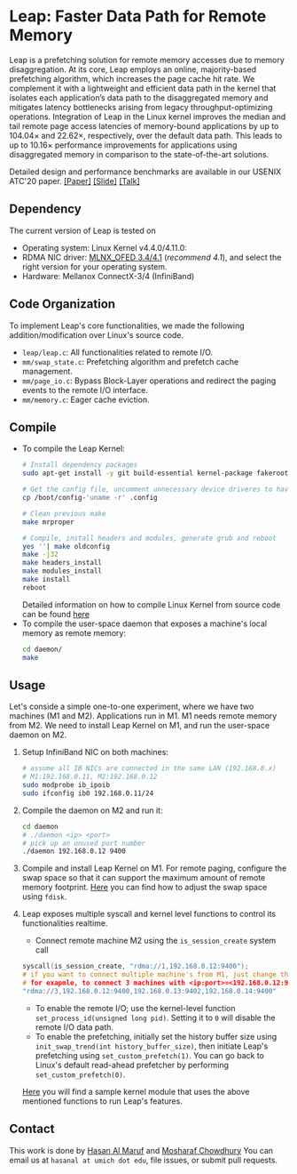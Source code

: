 # Leap: Faster Data Path for Remote Memory
Leap is a prefetching solution for remote memory accesses due to memory disaggregation. At its core, Leap employs an online, majority-based prefetching algorithm, which increases the page cache hit rate. We complement it with a lightweight and efficient data path in the kernel that isolates each application’s data path to the disaggregated memory and mitigates latency bottlenecks arising from legacy throughput-optimizing operations. Integration of Leap in the Linux kernel improves the median and tail remote page access latencies of memory-bound applications by up to 104.04× and 22.62×, respectively, over the default data path. This leads to up to 10.16× performance improvements for applications using disaggregated memory in comparison to the state-of-the-art solutions.

Detailed design and performance benchmarks are available in our USENIX ATC'20 paper. [[Paper]](https://www.usenix.org/system/files/atc20-maruf.pdf) [[Slide]](https://www.usenix.org/system/files/atc20-paper437-slides-maruf.pdf) [[Talk]](https://2459d6dc103cb5933875-c0245c5c937c5dedcca3f1764ecc9b2f.ssl.cf2.rackcdn.com/atc20/atc20-paper437-video-long-maruf.mp4)

Dependency
-----------
The current version of Leap is tested on
* Operating system: Linux Kernel v4.4.0/4.11.0:  
* RDMA NIC driver: [MLNX_OFED 3.4/4.1](http://www.mellanox.com/page/products_dyn?product_family=26) (*recommend 4.1*), and select the right version for your operating system. 
* Hardware: Mellanox ConnectX-3/4 (InfiniBand)

Code Organization
-----------
To implement Leap's core functionalities, we made the following addition/modification over Linux's source code.

* `leap/leap.c`: All functionalities related to remote I/O.
* `mm/swap_state.c`: Prefetching algorithm and prefetch cache management.
* `mm/page_io.c`: Bypass Block-Layer operations and redirect the paging events to the remote I/O interface.
* `mm/memory.c`: Eager cache eviction.

Compile
-----------
* To compile the Leap Kernel:
    ```bash
    # Install dependency packages 
    sudo apt-get install -y git build-essential kernel-package fakeroot libncurses5-dev libssl-dev ccache libelf-dev libqt4-dev pkg-config ncurses-dev
    
    # Get the config file, uncomment unnecessary device driveres to have a faster compilation.
    cp /boot/config-'uname -r' .config 

    # Clean previous make
    make mrproper 

    # Compile, install headers and modules, generate grub and reboot
    yes ''| make oldconfig
    make -j32
    make headers_install
    make modules_install
    make install
    reboot 
    ```
    Detailed information on how to compile Linux Kernel from source code can be found [here](https://github.com/SymbioticLab/Leap/blob/dev/README)
* To compile the user-space daemon that exposes a machine's local memory as remote memory:
    ```bash
    cd daemon/
    make
    ```
    
Usage
-----------
Let's conside a simple one-to-one experiment, where we have two machines (M1 and M2).
Applications run in M1. M1 needs remote memory from M2.
We need to install Leap Kernel on M1, and run the user-space daemon on M2.

1. Setup InfiniBand NIC on both machines:
    ```bash
    # assume all IB NICs are connected in the same LAN (192.168.0.x)
    # M1:192.168.0.11, M2:192.168.0.12
    sudo modprobe ib_ipoib
    sudo ifconfig ib0 192.168.0.11/24
    ```
2. Compile the daemon on M2 and run it:
    ```bash  	
    cd daemon   
    # ./daemon <ip> <port> 
    # pick up an unused port number
    ./daemon 192.168.0.12 9400
    ```
3. Compile and install Leap Kernel on M1. For remote paging, configure the swap space so that it can support the maximum amount of remote memory footprint. [Here](https://www.howtogeek.com/106873/how-to-use-fdisk-to-manage-partitions-on-linux/) you can find how to adjust the swap space using `fdisk`. 
4. Leap exposes multiple syscall and kernel level functions to control its functionalities realtime.
    * Connect remote machine M2 using the `is_session_create` system call
    ```C
    syscall(is_session_create, "rdma://1,192.168.0.12:9400");
    # if you want to connect multiple machine's from M1, just change the parameter.
    # for exapmle, to connect 3 machines with <ip:port>=<192.168.0.12:9400>, <192.168.0.13:9402>, <192.168.0.14:9400>; the parameter string should be:
    "rdma://3,192.168.0.12:9400,192.168.0.13:9402,192.168.0.14:9400"
    ```
    * To enable the remote I/O; use the kernel-level function `set_process_id(unsigned long pid)`. Setting it to `0` will disable the remote I/O data path.
    * To enable the prefetching, initially set the history buffer size using `init_swap_trend(int history_buffer_size)`, then initiate Leap's prefetching using `set_custom_prefetch(1)`. You can go back to Linux's default read-ahead prefetcher by performing `set_custom_prefetch(0)`.
    
    [Here](https://github.com/SymbioticLab/Leap/blob/dev/example/leap_functionality.c) you will find a sample kernel module that uses the above mentioned functions to run Leap's features.
    
Contact
-----------
This work is done by [Hasan Al Maruf](http://web.eecs.umich.edu/~hasanal/) and [Mosharaf Chowdhury](http://www.mosharaf.com/)
You can email us at `hasanal at umich dot edu`, file issues, or submit pull requests.
